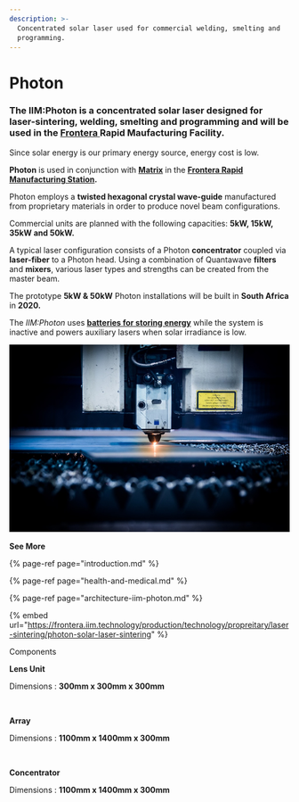 ```yaml
---
description: >-
  Concentrated solar laser used for commercial welding, smelting and
  programming.
---
```


# Photon

### The **IIM**:**Photon** is a concentrated solar laser designed for laser-sintering, welding, smelting and programming and will be used in the [**Frontera** ](https://frontera.iim.technology/projects/manufacturing/leoxmf) Rapid Maufacturing Facility.

Since solar energy is our primary energy source, energy cost is low.

**Photon** is used in conjunction with [**Matrix**](../../manufacturing/matrix.md) in the [**Frontera Rapid Manufacturing Station**](https://frontera.iim.technology)**.**

Photon employs a **twisted hexagonal crystal wave-guide** manufactured from proprietary materials in order to produce novel beam configurations.

Commercial units are planned with the following capacities: **5kW, 15kW, 35kW and 50kW.**

A typical laser configuration consists of a Photon **concentrator** coupled via **laser-fiber** to a Photon head. Using a combination of Quantawave **filters** and **mixers**, various laser types and strengths can be created from the master beam.

The prototype **5kW & 50kW** Photon installations will be built in **South Africa** in **2020.**

The _IIM:Photon_ uses [**batteries for storing energy**](../../energy/energy-storage.md) while the system is inactive and powers auxiliary lasers​ when solar irradiance is low.

![](../../.gitbook/assets/laser-2819138_960_720.jpg)

 

**See More**

{% page-ref page="introduction.md" %}

{% page-ref page="health-and-medical.md" %}

{% page-ref page="architecture-iim-photon.md" %}

{% embed url="https://frontera.iim.technology/production/technology/propreitary/laser-sintering/photon-solar-laser-sintering" %}









Components

**Lens Unit**

Dimensions : **300mm x 300mm x 300mm**

**​**

**Array**

Dimensions : **1100mm x 1400mm x 300mm**

**​**

**Concentrator**

Dimensions : **1100mm x 1400mm x 300mm**

